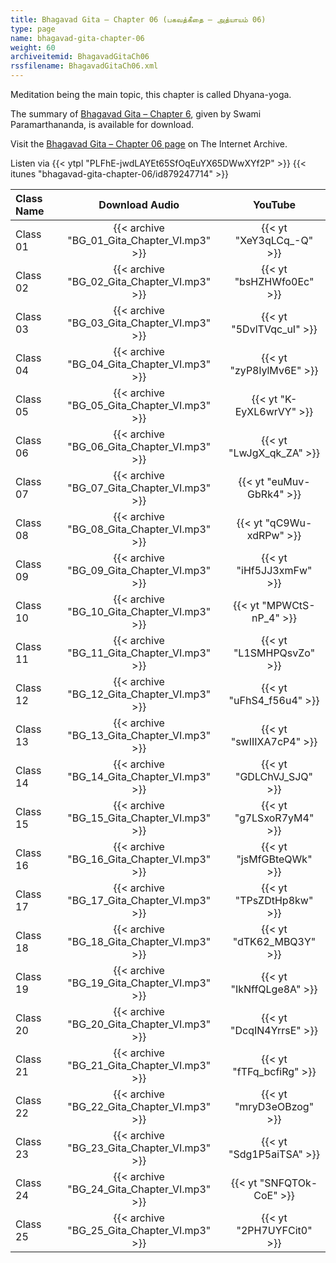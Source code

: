 ```yaml
---
title: Bhagavad Gita – Chapter 06 (பகவத்கீதை – அத்யாயம் 06)
type: page
name: bhagavad-gita-chapter-06
weight: 60
archiveitemid: BhagavadGitaCh06
rssfilename: BhagavadGitaCh06.xml
---
```


Meditation being the main topic, this chapter is called Dhyana-yoga.

The summary of [Bhagavad Gita – Chapter 6](https://archive.org/download/BhagavadGitaSummary/BG_06.pdf), given by Swami Paramarthananda, is available for download.

Visit the [Bhagavad Gita – Chapter 06 page](https://archive.org/details/BhagavadGitaCh06) on The Internet Archive.

Listen via {{< ytpl "PLFhE-jwdLAYEt65SfOqEuYX65DWwXYf2P" >}} {{< itunes "bhagavad-gita-chapter-06/id879247714" >}}

Class Name | Download Audio | YouTube
:---|:---:|:---:
Class 01 | {{< archive "BG_01_Gita_Chapter_VI.mp3" >}} | {{< yt "XeY3qLCq_-Q" >}}
Class 02 | {{< archive "BG_02_Gita_Chapter_VI.mp3" >}} | {{< yt "bsHZHWfo0Ec" >}}
Class 03 | {{< archive "BG_03_Gita_Chapter_VI.mp3" >}} | {{< yt "5DvlTVqc_uI" >}}
Class 04 | {{< archive "BG_04_Gita_Chapter_VI.mp3" >}} | {{< yt "zyP8lylMv6E" >}}
Class 05 | {{< archive "BG_05_Gita_Chapter_VI.mp3" >}} | {{< yt "K-EyXL6wrVY" >}}
Class 06 | {{< archive "BG_06_Gita_Chapter_VI.mp3" >}} | {{< yt "LwJgX_qk_ZA" >}}
Class 07 | {{< archive "BG_07_Gita_Chapter_VI.mp3" >}} | {{< yt "euMuv-GbRk4" >}}
Class 08 | {{< archive "BG_08_Gita_Chapter_VI.mp3" >}} | {{< yt "qC9Wu-xdRPw" >}}
Class 09 | {{< archive "BG_09_Gita_Chapter_VI.mp3" >}} | {{< yt "iHf5JJ3xmFw" >}}
Class 10 | {{< archive "BG_10_Gita_Chapter_VI.mp3" >}} | {{< yt "MPWCtS-nP_4" >}}
Class 11 | {{< archive "BG_11_Gita_Chapter_VI.mp3" >}} | {{< yt "L1SMHPQsvZo" >}}
Class 12 | {{< archive "BG_12_Gita_Chapter_VI.mp3" >}} | {{< yt "uFhS4_f56u4" >}}
Class 13 | {{< archive "BG_13_Gita_Chapter_VI.mp3" >}} | {{< yt "swIIIXA7cP4" >}}
Class 14 | {{< archive "BG_14_Gita_Chapter_VI.mp3" >}} | {{< yt "GDLChVJ_SJQ" >}}
Class 15 | {{< archive "BG_15_Gita_Chapter_VI.mp3" >}} | {{< yt "g7LSxoR7yM4" >}}
Class 16 | {{< archive "BG_16_Gita_Chapter_VI.mp3" >}} | {{< yt "jsMfGBteQWk" >}}
Class 17 | {{< archive "BG_17_Gita_Chapter_VI.mp3" >}} | {{< yt "TPsZDtHp8kw" >}}
Class 18 | {{< archive "BG_18_Gita_Chapter_VI.mp3" >}} | {{< yt "dTK62_MBQ3Y" >}}
Class 19 | {{< archive "BG_19_Gita_Chapter_VI.mp3" >}} | {{< yt "IkNffQLge8A" >}}
Class 20 | {{< archive "BG_20_Gita_Chapter_VI.mp3" >}} | {{< yt "DcqIN4YrrsE" >}}
Class 21 | {{< archive "BG_21_Gita_Chapter_VI.mp3" >}} | {{< yt "fTFq_bcfiRg" >}}
Class 22 | {{< archive "BG_22_Gita_Chapter_VI.mp3" >}} | {{< yt "mryD3eOBzog" >}}
Class 23 | {{< archive "BG_23_Gita_Chapter_VI.mp3" >}} | {{< yt "Sdg1P5aiTSA" >}}
Class 24 | {{< archive "BG_24_Gita_Chapter_VI.mp3" >}} | {{< yt "SNFQTOk-CoE" >}}
Class 25 | {{< archive "BG_25_Gita_Chapter_VI.mp3" >}} | {{< yt "2PH7UYFCit0" >}}
